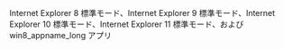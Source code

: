 Internet Explorer 8 標準モード、Internet Explorer 9 標準モード、Internet Explorer 10 標準モード、Internet Explorer 11 標準モード、および win8_appname_long アプリ